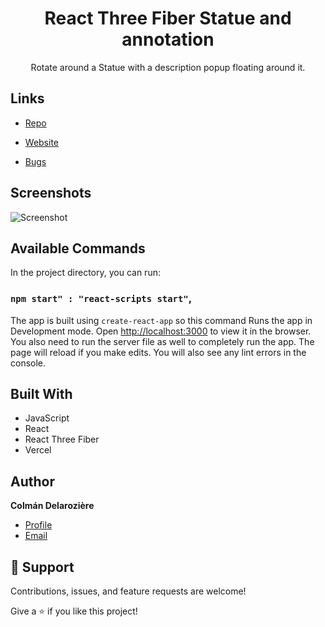 <h1 align="center">React Three Fiber Statue and annotation</h1>

<p align="center">Rotate around a Statue with a description popup floating around it.</p>

## Links

- [Repo](https://github.com/Colman-Delaroziere/r3f-statue-annotation "r3f-statue-annotation Repo")

- [Website](https://3d-statue.vercel.app "Live View")

- [Bugs](https://github.com/Colman-Delaroziere/r3f-statue-annotation/issues "Issues Page")

## Screenshots

![Screenshot](https://github.com/Colman-Delaroziere/r3f-statue-annotation/assets/111461260/ec9b67c1-ada4-4bf0-b8b1-3da17f504617 "Screenshot")

## Available Commands

In the project directory, you can run:

### `npm start" : "react-scripts start"`,

The app is built using `create-react-app` so this command Runs the app in Development mode. Open [http://localhost:3000](http://localhost:3000) to view it in the browser. You also need to run the server file as well to completely run the app. The page will reload if you make edits.
You will also see any lint errors in the console.

## Built With

- JavaScript
- React
- React Three Fiber
- Vercel

## Author

**Colmán Delarozière**

- [Profile](https://github.com/Colman-Delaroziere "Colmán Delarozière")
- [Email](mailto:c.delaroziere@gmail.com?subject=Hi "Hi!")

## 🤝 Support

Contributions, issues, and feature requests are welcome!

Give a ⭐️ if you like this project!
